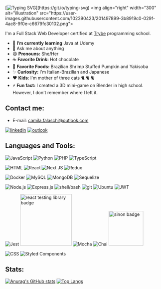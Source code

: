 [![Typing SVG](https://readme-typing-svg.demolab.com/?lines=Hi+there+👋,+I'm+Camila.;Nice+to+meet+you!)](https://git.io/typing-svg)
<img align="right" width="300" alt="illustration" src="https://user-images.githubusercontent.com/102390423/201497899-3b8919c0-029f-4ac8-9f0e-c6679fc30102.png">
<p align="left">I'm a Full Stack Web Developer certified at <a href="https://www.betrybe.com/" target="blank">Trybe</a> programming school.</p>
<!--
**Camila-Falaschi/Camila-Falaschi** is a ✨ _special_ ✨ repository because its `README.md` (this file) appears on your GitHub profile.
-->

- 🌱 **I’m currently learning** Java at Udemy
- 💬 Ask me about anything
- 😄 **Pronouns:** She/Her
- ☕ **Favorite Drink:** Hot chocolate
- 🍲 **Favorite Foods:** Brazilian Shrimp Stuffed Pumpkin and Yakisoba
- ✨ **Curiosity:** I'm Italian-Brazilian and Japanese
- ❤ **Kids**: I'm mother of three cats 🐈 🐈 🐈
- ⚡ **Fun fact:** I created a 3D mini-game on Blender in high school. However, I don't remember where I left it.

## Contact me:
- E-mail: camila.falaschi@outlook.com

[![linkedin](https://img.shields.io/badge/LinkedIn-0077B5?style=for-the-badge&logo=linkedin&logoColor=white)](https://www.linkedin.com/in/camila-falaschi/)
[![outlook](https://img.shields.io/badge/Microsoft_Outlook-0078D4?style=for-the-badge&logo=microsoft-outlook&logoColor=white)](mailto:camila.falaschi@outlook.com)

## Languages and Tools:
![JavaScript](https://img.shields.io/badge/JavaScript-323330?style=for-the-badge&logo=javascript&logoColor=F7DF1E)
![Python](https://img.shields.io/badge/Python-14354C?style=for-the-badge&logo=python&logoColor=white)
![PHP](https://img.shields.io/badge/php-%23777BB4.svg?style=for-the-badge&logo=php&logoColor=white)
![TypeScript](https://img.shields.io/badge/TypeScript-007ACC?style=for-the-badge&logo=typescript&logoColor=white)

![HTML](https://img.shields.io/badge/HTML5-E34F26?style=for-the-badge&logo=html5&logoColor=white)
![React](https://img.shields.io/badge/React-20232A?style=for-the-badge&logo=react&logoColor=61DAFB)
![Next JS](https://img.shields.io/badge/Next-black?style=for-the-badge&logo=next.js&logoColor=white)
![Redux](https://img.shields.io/badge/Redux-593D88?style=for-the-badge&logo=redux&logoColor=white)

![Docker](https://img.shields.io/badge/Docker-2496ED?style=for-the-badge&logo=docker&logoColor=white)
![MySQL](https://img.shields.io/badge/MySQL-005C84?style=for-the-badge&logo=mysql&logoColor=white)
![MongoDB](https://img.shields.io/badge/MongoDB-4EA94B?style=for-the-badge&logo=mongodb&logoColor=white)
![Sequelize](https://img.shields.io/badge/Sequelize-52B0E7?style=for-the-badge&logo=Sequelize&logoColor=white)

![Node.js](https://img.shields.io/badge/Node.js-43853D?style=for-the-badge&logo=node.js&logoColor=white)
![Express.js](https://img.shields.io/badge/Express.js-404D59?style=for-the-badge)
![shell/bash](https://img.shields.io/badge/Shell_Script-121011?style=for-the-badge&logo=gnu-bash&logoColor=white)
![git](https://img.shields.io/badge/Git-E34F26?style=for-the-badge&logo=git&logoColor=white)
![Ubuntu](https://img.shields.io/badge/Ubuntu-E95420?style=for-the-badge&logo=ubuntu&logoColor=white)
![JWT](https://img.shields.io/badge/JWT-black?style=for-the-badge&logo=JSON%20web%20tokens)

![Jest](https://img.shields.io/badge/Jest-C21325?style=for-the-badge&logo=jest&logoColor=white)
<img src="https://user-images.githubusercontent.com/102390423/227822689-3f4b1339-c886-4948-a789-924850d52286.png" alt="react testing library badge" width="165">
![Mocha](https://img.shields.io/badge/Mocha-8D6748?style=for-the-badge&logo=Mocha&logoColor=white)
![Chai](https://img.shields.io/badge/chai-A30701?style=for-the-badge&logo=chai&logoColor=white)
<img src="https://user-images.githubusercontent.com/102390423/227820983-14a61ffc-53d0-42f9-a97a-636e3f04611c.png" alt="sinon badge" width="111">

![CSS](https://img.shields.io/badge/CSS3-1572B6?style=for-the-badge&logo=css3&logoColor=white)
![Styled Components](https://img.shields.io/badge/styled--components-DB7093?style=for-the-badge&logo=styled-components&logoColor=white)

## Stats:
[![Anurag's GitHub stats](https://github-readme-stats.vercel.app/api?username=camila-falaschi&show_icons=true&theme=github_dark)](https://github.com/anuraghazra/github-readme-stats)
[![Top Langs](https://github-readme-stats.vercel.app/api/top-langs/?username=camila-falaschi&theme=github_dark&layout=compact)](https://github.com/anuraghazra/github-readme-stats)

